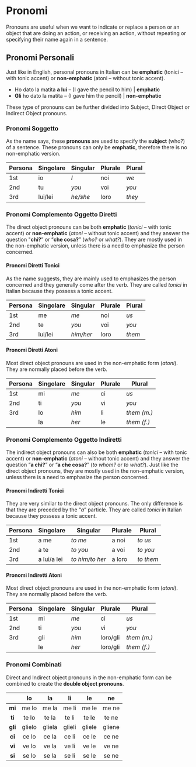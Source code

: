 # Pronomi

Pronouns are useful when we want to indicate or replace a person or an object that are doing an action, or receiving an action, without repeating or specifying their name again in a sentence.

## Pronomi Personali

Just like in English, personal pronouns in Italian can be **emphatic** (tonici – with tonic accent) or **non-emphatic** (atoni – without tonic accent).

- Ho dato la matita **a lui** – (I gave the pencil to him) | **emphatic**
- **Gli** ho dato la matita – (I gave him the pencil) | **non-emphatic**

These type of pronouns can be further divided into Subject, Direct Object or Indirect Object pronouns.

### Pronomi Soggetto

As the name says, these **pronouns** are used to specify the **subject** (who?) of a sentence. These pronouns can only be **emphatic**, therefore there is no non-emphatic version.

| Persona | Singolare | Singular | Plurale | Plural |
| ------- | --------- | -------- | ------- | ------ |
| 1st     | io        | _I_      | noi     | _we_   |
| 2nd     | tu        | _you_    | voi     | _you_  |
| 3rd     | lui/lei   | _he/she_ | loro    | _they_ |

### Pronomi Complemento Oggetto Diretti

The direct object pronouns can be both **emphatic** (_tonici_ – with tonic accent) or **non-emphatic** (_atoni_ – without tonic accent) and they answer the question "**chi?**” or “**che cosa?**” (_who?_ or _what?_). They are mostly used in the non-emphatic version, unless there is a need to emphasize the person concerned.

#### Pronomi Diretti Tonici

As the name suggests, they are mainly used to emphasizes the person concerned and they generally come after the verb. They are called _tonici_ in Italian because they possess a tonic accent.

| Persona | Singolare | Singular  | Plurale | Plural |
| ------- | --------- | --------- | ------- | ------ |
| 1st     | me        | _me_      | noi     | _us_   |
| 2nd     | te        | _you_     | voi     | _you_  |
| 3rd     | lui/lei   | _him/her_ | loro    | _them_ |

#### Pronomi Diretti Atoni 

Most direct object pronouns are used in the non-emphatic form (_atoni_). They are normally placed before the verb.

| Persona | Singolare | Singular | Plurale | Plural      |
| ------- | --------- | -------- | ------- | ----------- |
| 1st     | mi        | _me_     | ci      | _us_        |
| 2nd     | ti        | _you_    | vi      | _you_       |
| 3rd     | lo        | _him_    | li      | _them (m.)_ |
|         | la        | _her_    | le      | _them (f.)_ |

### Pronomi Complemento Oggetto Indiretti

The indirect object pronouns can also be both **emphatic** (_tonici_ – with tonic accent) or **non-emphatic** (_atoni_ – without tonic accent) and they answer the question “**a chi?**” or “**a che cosa?**” (_to whom?_ or _to what?_). Just like the direct object pronouns, they are mostly used in the non-emphatic version, unless there is a need to emphasize the person concerned.

#### Pronomi Indiretti Tonici 

They are very similar to the direct object pronouns. The only difference is that they are preceded by the “_a_” particle. They are called _tonici_ in Italian because they possess a tonic accent.

| Persona | Singolare   | Singular        | Plurale | Plural    |
| ------- | ----------- | --------------- | ------- | --------- |
| 1st     | a me        | _to me_         | a noi   | _to us_   |
| 2nd     | a te        | _to you_        | a voi   | _to you_  |
| 3rd     | a lui/a lei | _to him/to her_ | a loro  | _to them_ |

#### Pronomi Indiretti Atoni

Most direct object pronouns are used in the non-emphatic form (_atoni_). They are normally placed before the verb.

| Persona | Singolare | Singular | Plurale  | Plural      |
| ------- | --------- | -------- | -------- | ----------- |
| 1st     | mi        | _me_     | ci       | _us_        |
| 2nd     | ti        | _you_    | vi       | _you_       |
| 3rd     | gli       | _him_    | loro/gli | _them (m.)_ |
|         | le        | _her_    | loro/gli | _them (f.)_ |

### Pronomi Combinati

Direct and Indirect object pronouns in the non-emphatic form can be combined to create the **double object pronouns**.

|         |   lo   |   la   |   li   |   le   |   ne   |
| :-----: | :----: | :----: | :----: | :----: | :----: |
| **mi**  | me lo  | me la  | me li  | me le  | me ne  |
| **ti**  | te lo  | te la  | te li  | te le  | te ne  |
| **gli** | glielo | gliela | glieli | gliele | gliene |
| **ci**  | ce lo  | ce la  | ce li  | ce le  | ce ne  |
| **vi**  | ve lo  | ve la  | ve li  | ve le  | ve ne  |
| **si**  | se lo  | se la  | se li  | se le  | se ne  |
